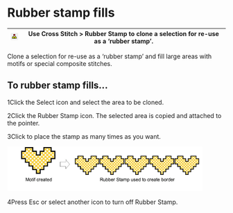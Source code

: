 # Rubber stamp fills

| ![RubberStamp.png](assets/RubberStamp.png) | Use Cross Stitch > Rubber Stamp to clone a selection for re-use as a ‘rubber stamp’. |
| ------------------------------------------ | ------------------------------------------------------------------------------------ |

Clone a selection for re-use as a ‘rubber stamp’ and fill large areas with motifs or special composite stitches.

## To rubber stamp fills...

1Click the Select icon and select the area to be cloned.

2Click the Rubber Stamp icon. The selected area is copied and attached to the pointer.

3Click to place the stamp as many times as you want.

![cross-stitch_editing00038.png](assets/cross-stitch_editing00038.png)

4Press Esc or select another icon to turn off Rubber Stamp.
